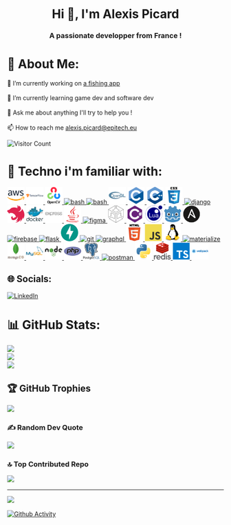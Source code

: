 <h1 align="center">Hi 👋, I'm Alexis Picard</h1>
<h3 align="center">A passionate developper from France !</h3>

# 💫 About Me:
🔭 I’m currently working on <a href="https://github.com/FischingSensei/mobile_app">a fishing app</a><br><br>🌱 I’m currently learning game dev and software dev<br><br>💬 Ask me about anything I'll try to help you !<br><br>📫 How to reach me alexis.picard@epitech.eu<br>

![Visitor Count](https://komarev.com/ghpvc/?username=Team22052001&color=blue)

# 🤖 Techno i'm familiar with:
<p align="left">
    <a href="https://aws.amazon.com" target="_blank" rel="noreferrer">
        <img src="https://raw.githubusercontent.com/devicons/devicon/master/icons/amazonwebservices/amazonwebservices-original-wordmark.svg" alt="aws" width="40" height="40"/>
    </a>
    <a href="https://www.tensorflow.org/?hl=fr" target="_blank" rel="noreferrer">
        <img src="https://github.com/devicons/devicon/blob/master/icons/tensorflow/tensorflow-original-wordmark.svg" alt="aws" width="40" height="40"/>
    </a>
    <a href="https://opencv.org" target="_blank" rel="noreferrer">
        <img src="https://github.com/devicons/devicon/blob/master/icons/opencv/opencv-original-wordmark.svg" alt="aws" width="40" height="40"/>
    </a>
    <a href="https://www.gnu.org/software/bash/" target="_blank" rel="noreferrer">
        <img src="https://www.vectorlogo.zone/logos/gnu_bash/gnu_bash-icon.svg" alt="bash" width="40" height="40"/>
    </a>
    <a href="https://www.sfml-dev.org" target="_blank" rel="noreferrer">
        <img src="https://upload.wikimedia.org/wikipedia/commons/thumb/a/a0/SFML_Logo.svg/1200px-SFML_Logo.svg.png" alt="bash" width="40" height="40"/>
    </a>
    <a href="https://www.opengl.org" target="_blank" rel="noreferrer">
        <img src="https://github.com/devicons/devicon/blob/master/icons/opengl/opengl-original.svg" alt="bash" width="40" height="40"/>
    </a>
    <a href="https://www.cprogramming.com/" target="_blank" rel="noreferrer">
        <img src="https://raw.githubusercontent.com/devicons/devicon/master/icons/c/c-original.svg" alt="c" width="40" height="40"/>
    </a>
    <a href="https://www.w3schools.com/cpp/" target="_blank" rel="noreferrer">
        <img src="https://raw.githubusercontent.com/devicons/devicon/master/icons/cplusplus/cplusplus-original.svg" alt="cplusplus" width="40" height="40"/>
    </a>
    <a href="https://www.w3schools.com/css/" target="_blank" rel="noreferrer">
        <img src="https://raw.githubusercontent.com/devicons/devicon/master/icons/css3/css3-original-wordmark.svg" alt="css3" width="40" height="40"/>
    </a>
    <a href="https://www.djangoproject.com/" target="_blank" rel="noreferrer">
        <img src="https://cdn.worldvectorlogo.com/logos/django.svg" alt="django" width="40" height="40"/>
    </a>
    <a href="https://nestjs.com/" target="_blank" rel="noreferrer">
        <img src="https://github.com/devicons/devicon/blob/master/icons/nestjs/nestjs-original.svg" alt="nestjs" width="40" height="40"/>
    </a>
    <a href="https://www.docker.com/" target="_blank" rel="noreferrer">
        <img src="https://raw.githubusercontent.com/devicons/devicon/master/icons/docker/docker-original-wordmark.svg" alt="docker" width="40" height="40"/>
    </a>
    <a href="https://expressjs.com" target="_blank" rel="noreferrer">
        <img src="https://raw.githubusercontent.com/devicons/devicon/master/icons/express/express-original-wordmark.svg" alt="express" width="40" height="40"/>
    </a>
    <a href="https://www.java.com/fr/" target="_blank" rel="noreferrer">
        <img src="https://github.com/devicons/devicon/blob/master/icons/java/java-plain.svg" alt="figma" width="40" height="40"/>
    </a>
    <a href="https://libgdx.com" target="_blank" rel="noreferrer">
        <img src="https://libgdx.com/assets/brand/stacked.png" alt="figma" width="40" height="40"/>
    </a>
    <a href="https://unity.com/fr" target="_blank" rel="noreferrer">
        <img src="https://github.com/devicons/devicon/blob/master/icons/unity/unity-line.svg" alt="figma" width="40" height="40"/>
    </a>
    <a href="https://learn.microsoft.com/en-us/dotnet/csharp/" target="_blank" rel="noreferrer">
        <img src="https://github.com/devicons/devicon/blob/master/icons/csharp/csharp-plain.svg" alt="figma" width="40" height="40"/>
    </a>
    <a href="https://www.lua.org" target="_blank" rel="noreferrer">
        <img src="https://github.com/devicons/devicon/blob/master/icons/lua/lua-plain.svg" alt="figma" width="40" height="40"/>
    </a>
    <a href="https://godotengine.org" target="_blank" rel="noreferrer">
        <img src="https://github.com/devicons/devicon/blob/master/icons/godot/godot-original.svg" alt="figma" width="40" height="40"/>
    </a>
    <a href="https://www.ansible.com" target="_blank" rel="noreferrer">
        <img src="https://github.com/devicons/devicon/blob/master/icons/ansible/ansible-plain.svg" alt="figma" width="40" height="40"/>
    </a>
    <a href="https://firebase.google.com/" target="_blank" rel="noreferrer">
        <img src="https://www.vectorlogo.zone/logos/firebase/firebase-icon.svg" alt="firebase" width="40" height="40"/>
    </a>
    <a href="https://flask.palletsprojects.com/" target="_blank" rel="noreferrer">
        <img src="https://www.vectorlogo.zone/logos/pocoo_flask/pocoo_flask-icon.svg" alt="flask" width="40" height="40"/>
    </a>
    <a href="https://fastapi.tiangolo.com" target="_blank" rel="noreferrer">
        <img src="https://github.com/devicons/devicon/blob/master/icons/fastapi/fastapi-plain.svg" alt="fastapi" width="40" height="40"/>
    </a>
    <a href="https://git-scm.com/" target="_blank" rel="noreferrer">
        <img src="https://www.vectorlogo.zone/logos/git-scm/git-scm-icon.svg" alt="git" width="40" height="40"/>
    </a>
    <a href="https://graphql.org" target="_blank" rel="noreferrer">
        <img src="https://www.vectorlogo.zone/logos/graphql/graphql-icon.svg" alt="graphql" width="40" height="40"/>
    </a>
    <a href="https://www.w3.org/html/" target="_blank" rel="noreferrer">
        <img src="https://raw.githubusercontent.com/devicons/devicon/master/icons/html5/html5-original-wordmark.svg" alt="html5" width="40" height="40"/>
    </a>
    <a href="https://developer.mozilla.org/en-US/docs/Web/JavaScript" target="_blank" rel="noreferrer">
        <img src="https://raw.githubusercontent.com/devicons/devicon/master/icons/javascript/javascript-original.svg" alt="javascript" width="40" height="40"/>
    </a>
    <a href="https://www.linux.org/" target="_blank" rel="noreferrer">
        <img src="https://raw.githubusercontent.com/devicons/devicon/master/icons/linux/linux-original.svg" alt="linux" width="40" height="40"/>
    </a>
    <a href="https://materializecss.com/" target="_blank" rel="noreferrer">
        <img src="https://raw.githubusercontent.com/prplx/svg-logos/5585531d45d294869c4eaab4d7cf2e9c167710a9/svg/materialize.svg" alt="materialize" width="40" height="40"/>
    </a>
    <a href="https://www.mongodb.com/" target="_blank" rel="noreferrer">
        <img src="https://raw.githubusercontent.com/devicons/devicon/master/icons/mongodb/mongodb-original-wordmark.svg" alt="mongodb" width="40" height="40"/>
    </a>
    <a href="https://www.mysql.com/" target="_blank" rel="noreferrer">
        <img src="https://raw.githubusercontent.com/devicons/devicon/master/icons/mysql/mysql-original-wordmark.svg" alt="mysql" width="40" height="40"/>
    </a>
    <a href="https://nodejs.org" target="_blank" rel="noreferrer">
        <img src="https://raw.githubusercontent.com/devicons/devicon/master/icons/nodejs/nodejs-original-wordmark.svg" alt="nodejs" width="40" height="40"/>
    </a>
    <a href="https://www.php.net" target="_blank" rel="noreferrer">
        <img src="https://raw.githubusercontent.com/devicons/devicon/master/icons/php/php-original.svg" alt="php" width="40" height="40"/>
    </a>
    <a href="https://www.postgresql.org" target="_blank" rel="noreferrer">
        <img src="https://raw.githubusercontent.com/devicons/devicon/master/icons/postgresql/postgresql-original-wordmark.svg" alt="postgresql" width="40" height="40"/>
    </a>
    <a href="https://postman.com" target="_blank" rel="noreferrer">
        <img src="https://www.vectorlogo.zone/logos/getpostman/getpostman-icon.svg" alt="postman" width="40" height="40"/>
    </a>
    <a href="https://www.python.org" target="_blank" rel="noreferrer">
        <img src="https://raw.githubusercontent.com/devicons/devicon/master/icons/python/python-original.svg" alt="python" width="40" height="40"/>
    </a>
    <a href="https://redis.io" target="_blank" rel="noreferrer">
        <img src="https://raw.githubusercontent.com/devicons/devicon/master/icons/redis/redis-original-wordmark.svg" alt="redis" width="40" height="40"/>
    </a>
    <a href="https://www.typescriptlang.org/" target="_blank" rel="noreferrer">
        <img src="https://raw.githubusercontent.com/devicons/devicon/master/icons/typescript/typescript-original.svg" alt="typescript" width="40" height="40"/>
    </a>
    <a href="https://webpack.js.org" target="_blank" rel="noreferrer">
        <img src="https://raw.githubusercontent.com/devicons/devicon/d00d0969292a6569d45b06d3f350f463a0107b0d/icons/webpack/webpack-original-wordmark.svg" alt="webpack" width="40" height="40"/>
    </a>
</p>



## 🌐 Socials:
[![LinkedIn](https://img.shields.io/badge/LinkedIn-%230077B5.svg?logo=linkedin&logoColor=white)](https://www.linkedin.com/in/alexis-picard-/)

# 📊 GitHub Stats:
![](https://github-readme-stats.vercel.app/api?username=NotaSurgele&theme=midnight-purple&hide_border=true&include_all_commits=false&count_private=true)<br/>
![](https://github-readme-streak-stats.herokuapp.com/?user=NotaSurgele&theme=midnight-purple&hide_border=true)<br/>
![](https://github-readme-stats.vercel.app/api/top-langs/?username=NotaSurgele&theme=midnight-purple&hide_border=true&include_all_commits=false&count_private=true&layout=compact)

## 🏆 GitHub Trophies
![](https://github-profile-trophy.vercel.app/?username=NotaSurgele&theme=tokyonight&no-frame=true&no-bg=true&margin-w=4)

### ✍️ Random Dev Quote
![](https://quotes-github-readme.vercel.app/api?type=horizontal&theme=tokyonight)

### 🔝 Top Contributed Repo
![](https://github-contributor-stats.vercel.app/api?username=NotaSurgele&limit=5&theme=tokyonight&combine_all_yearly_contributions=true)

---
[![](https://visitcount.itsvg.in/api?id=NotaSurgele&icon=7&color=11)](https://visitcount.itsvg.in)

[![Github Activity](https://github-readme-activity-graph.vercel.app/graph?username=NotaSurgele&theme=dracula)](https://github.com/ashutosh00710/github-readme-activity-graph)

<!-- Proudly created with GPRM ( https://gprm.itsvg.in ) -->
